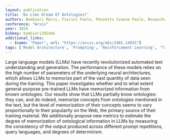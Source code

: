 ```yaml
---
layout: publication
title: 'Do Llms Dream Of Ontologies?'
authors: Bombieri Marco, Fiorini Paolo, Ponzetto Simone Paolo, Rospocher Marco
conference: "Arxiv"
year: 2024
bibkey: bombieri2024do
additional_links:
  - {name: "Paper", url: "https://arxiv.org/abs/2401.14931"}
tags: ['Model Architecture', 'Prompting', 'Reinforcement Learning', 'Training Techniques', 'Uncategorized']
---
```

Large language models (LLMs) have recently revolutionized automated text
understanding and generation. The performance of these models relies on the
high number of parameters of the underlying neural architectures, which allows
LLMs to memorize part of the vast quantity of data seen during the training.
This paper investigates whether and to what extent general-purpose pre-trained
LLMs have memorized information from known ontologies. Our results show that
LLMs partially know ontologies: they can, and do indeed, memorize concepts from
ontologies mentioned in the text, but the level of memorization of their
concepts seems to vary proportionally to their popularity on the Web, the
primary source of their training material. We additionally propose new metrics
to estimate the degree of memorization of ontological information in LLMs by
measuring the consistency of the output produced across different prompt
repetitions, query languages, and degrees of determinism.
